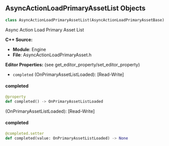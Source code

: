 ## AsyncActionLoadPrimaryAssetList Objects

```python
class AsyncActionLoadPrimaryAssetList(AsyncActionLoadPrimaryAssetBase)
```

Async Action Load Primary Asset List

**C++ Source:**

- **Module**: Engine
- **File**: AsyncActionLoadPrimaryAsset.h

**Editor Properties:** (see get_editor_property/set_editor_property)

- ``completed`` (OnPrimaryAssetListLoaded):  [Read-Write]

<a id="unreal.AsyncActionLoadPrimaryAssetList.completed"></a>

#### completed

```python
@property
def completed() -> OnPrimaryAssetListLoaded
```

(OnPrimaryAssetListLoaded):  [Read-Write]

<a id="unreal.AsyncActionLoadPrimaryAssetList.completed"></a>

#### completed

```python
@completed.setter
def completed(value: OnPrimaryAssetListLoaded) -> None
```

<a id="unreal.AsyncActionLoadPrimaryAssetClassList"></a>